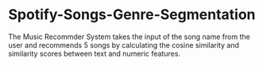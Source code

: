 # Spotify-Songs-Genre-Segmentation
The Music Recommder System takes the input of the song name from the user and recommends 5 songs by calculating the cosine similarity and similarity scores between text and numeric features.
